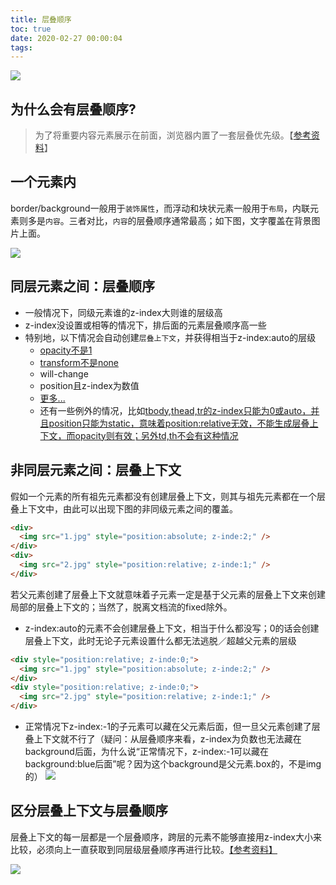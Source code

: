 ```yaml
---
title: 层叠顺序
toc: true
date: 2020-02-27 00:00:04
tags:
---
```


![](/img/Snip20200228_15.png)

## 为什么会有层叠顺序?
> 为了将重要内容元素展示在前面，浏览器内置了一套层叠优先级。【[参考资料](https://www.zhangxinxu.com/wordpress/2016/01/understand-css-stacking-context-order-z-index/)】



## 一个元素内
border/background一般用于`装饰属性`，而浮动和块状元素一般用于`布局`，内联元素则多是`内容`。三者对比，`内容`的层叠顺序通常最高；如下图，文字覆盖在背景图片上面。

![](/img/Snip20200229_16.png)



## 同层元素之间：层叠顺序
* 一般情况下，同级元素谁的z-index大则谁的层级高
* z-index没设置或相等的情况下，排后面的元素层叠顺序高一些
* 特别地，以下情况会自动创建`层叠上下文`，并获得相当于z-index:auto的层级
	* [opacity不是1](https://stackoverflow.com/questions/30185273/stacking-order-of-elements-affected-by-opacity)
	* [transform不是none](https://segmentfault.com/q/1010000002480824)
	* will-change
	* position且z-index为数值
	* [更多...](https://developer.mozilla.org/zh-CN/docs/Web/Guide/CSS/Understanding_z_index/The_stacking_context)
	* 还有一些例外的情况，比如[tbody,thead,tr的z-index只能为0或auto，并且position只能为static，意味着position:relative无效，不能生成层叠上下文，而opacity则有效；另外td,th不会有这种情况](https://stackoverflow.com/questions/46472600/z-index-on-table-tr-above-global-overlay)



## 非同层元素之间：层叠上下文
假如一个元素的所有祖先元素都没有创建层叠上下文，则其与祖先元素都在一个层叠上下文中，由此可以出现下图的非同级元素之间的覆盖。
```html
<div>
  <img src="1.jpg" style="position:absolute; z-inde:2;" />
</div>
<div>
  <img src="2.jpg" style="position:relative; z-inde:1;" />
</div>
```

若父元素创建了层叠上下文就意味着子元素一定是基于父元素的层叠上下文来创建局部的层叠上下文的；当然了，脱离文档流的fixed除外。

* z-index:auto的元素不会创建层叠上下文，相当于什么都没写；0的话会创建层叠上下文，此时无论子元素设置什么都无法逃脱／超越父元素的层级
```html
<div style="position:relative; z-inde:0;">
  <img src="1.jpg" style="position:absolute; z-inde:2;" />
</div>
<div style="position:relative; z-inde:0;">
  <img src="2.jpg" style="position:relative; z-inde:1;" />
</div>
```

* 正常情况下z-index:-1的子元素可以藏在父元素后面，但一旦父元素创建了层叠上下文就不行了（疑问：从层叠顺序来看，z-index为负数也无法藏在background后面，为什么说“正常情况下，z-index:-1可以藏在background:blue后面”呢？因为这个background是父元素.box的，不是img的）
![](/img/Snip20200229_19.png)


## 区分层叠上下文与层叠顺序
层叠上下文的每一层都是一个层叠顺序，跨层的元素不能够直接用z-index大小来比较，必须向上一直获取到同层级层叠顺序再进行比较。[【参考资料】](https://developer.mozilla.org/zh-CN/docs/Web/Guide/CSS/Understanding_z_index/The_stacking_context)

![](/img/Snip20200229_21.png)
